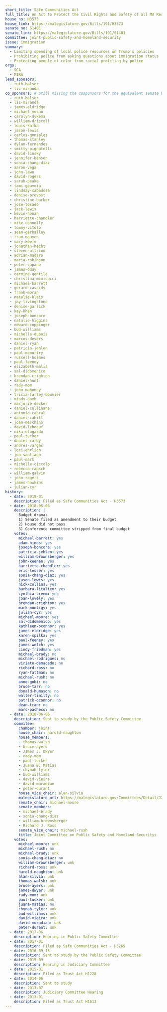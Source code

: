 ```yaml
---
short_title: Safe Communities Act
full_title: An Act to Protect the Civil Rights and Safety of all MA Residents
house_no: H3573
house_link: https://malegislature.gov/Bills/191/H3573
senate_no: S1401
senate_link: https://malegislature.gov/Bills/191/S1401
committee: joint-public-safety-and-homeland-security
issue: immigration
summary:
  - Limiting spending of local police resources on Trump’s policies
  - Prohibiting police from asking questions about immigration status
  - Protecting people of color from racial profiling by police
orgs:
  - SCA
  - MIRA
lead_sponsors:
  - ruth-balser
  - liz-miranda
co_sponsors: # Still missing the cosponsors for the equivalent senate bill!
  - ruth-balser
  - liz-miranda
  - james-eldridge
  - michael-moran
  - carolyn-dykema
  - william-driscoll
  - louis-kafka
  - jason-lewis
  - carlos-gonzalez
  - thomas-stanley
  - dylan-fernandes
  - smitty-pignatelli
  - david-linsky
  - jennifer-benson
  - sonia-chang-diaz
  - aaron-vega
  - john-lawn
  - david-rogers
  - sarah-peake
  - tami-gouveia
  - lindsay-sabadosa
  - denise-provost
  - christine-barber
  - jose-tosado
  - jack-lewis
  - kevin-honan
  - harriette-chandler
  - mike-connolly
  - tommy-vitolo
  - sean-garballey
  - tram-nguyen
  - mary-keefe
  - jonathan-hecht
  - steven-ultrino
  - adrian-madaro
  - maria-robinson
  - peter-capano
  - james-oday
  - carmine-gentile
  - christina-minicucci
  - michael-barrett
  - gerard-cassidy
  - frank-moran
  - natalie-blais
  - jay-livingstone
  - denise-garlick
  - kay-khan
  - joseph-boncore
  - natalie-higgins
  - edward-coppinger
  - bud-williams
  - michelle-dubois
  - marcos-devers
  - daniel-ryan
  - patricia-jehlen
  - paul-mcmurtry
  - russell-holmes
  - paul-feeney
  - elizabeth-malia
  - sal-didomenico
  - brendan-crighton
  - daniel-hunt
  - rady-mom
  - john-mahoney
  - tricia-farley-bouvier
  - mindy-domb
  - marjorie-decker
  - daniel-cullinane
  - antonio-cabral
  - daniel-cahill
  - joan-meschino
  - david-leboeuf
  - nika-elugardo
  - paul-tucker
  - daniel-carey
  - andres-vargas
  - lori-ehrlich
  - jon-santiago
  - paul-mark
  - michelle-ciccolo
  - rebecca-rausch
  - william-galvin
  - john-rogers
  - james-hawkins
  - julian-cyr
history:
  - date: 2019-01
    description: Filed as Safe Communities Act - H3573
  - date: 2018-05-03
    description: |
      Budget drama:
      1) Senate filed as amendment to their budget
      2) House did not pass
      3) Conference committee stripped from final budget
    votes:
      michael-barrett: yes
      adam-hinds: yes
      joseph-boncore: yes
      patricia-jehlen: yes
      william-brownsberger: yes
      john-keenan: yes
      harriette-chandler: yes
      eric-lesser: yes
      sonia-chang-diaz: yes
      jason-lewis: yes
      nick-collins: yes
      barbara-litalien: yes
      cynthia-creem: yes
      joan-lovely: yes
      brendan-crighton: yes
      mark-montigy: yes
      julian-cyr: yes
      michael-moore: yes
      sal-didomenico: yes
      kathleen-oconnor: yes
      james-eldridge: yes
      karen-spilka: yes
      paul-feeney: yes
      james-welch: yes
      cindy-friedman: yes
      michael-brady: no
      michael-rodrigues: no
      viriato-demacedo: no
      richard-ross: no
      ryan-fattman: no
      michael-rush: no
      anne-gobi: no
      bruce-tarr: no
      donald-humason: no
      walter-timilty: no
      patrick-oconnor: no
      dean-tran: no
      marc-pacheco: no
  - date: 2018-06-06
    description: Sent to study by the Public Safety Committee
    commitee:
      chamber: joint
      house_chair: harold-naughton
      house_members:
      - thomas-walsh
      - bruce-ayers
      - James J. Dwyer
      - rady-mom
      - paul-tucker
      - Juana B. Matias
      - chynah-tyler
      - bud-williams
      - david-vieira
      - david-muradian
      - peter-durant
      house_vice_chair: alan-silvia
      malegislature_url: https://malegislature.gov/Committees/Detail/J22/190
      senate_chair: michael-moore
      senate_members:
      - michael-brady
      - sonia-chang-diaz
      - william-brownsberger
      - Richard J. Ross
      senate_vice_chair: michael-rush
      title: Joint Committee on Public Safety and Homeland Securitys
    votes:
      michael-moore: unk
      michael-rush: no
      michael-brady: unk
      sonia-chang-diaz: no
      william-brownsberger: unk
      richard-ross: unk
      harold-naughton: unk
      alan-silvia: unk
      thomas-walsh: unk
      bruce-ayers: unk
      james-dwyer: unk
      rady-mom: unk
      paul-tucker: unk
      juana-matias: no
      chynah-tyler: unk
      bud-williams: unk
      david-vieira: unk
      david-muradian: unk
      peter-durant: unk
  - date: 2017-06
    description: Hearing in Public Safety Committee
  - date: 2017-01
    description: Filed as Safe Communities Act - H3269
  - date: 2016-09-15
    description: Sent to study by the Public Safety Committee
  - date: 2015-09
    description: Hearing in Judiciary Committee
  - date: 2015-01
    description: Filed as Trust Act H1228
  - date: 2014-06
    description: Sent to study
  - date: 2013-07
    description: Judiciary Committee Hearing
  - date: 2013-01
    description: Filed as Trust Act H1613
---
```


